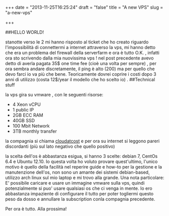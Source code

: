 +++
date = "2013-11-25T16:25:24"
draft = "false"
title = "A new VPS"
slug = "a-new-vps"

+++

##HELLO WORLD! 

stanotte verso le 2 mi hanno risposto al ticket che ho creato riguardo l'impossibilità di connettermi a internet attraverso la vps, mi hanno detto che era un problema del firewall della serverfarm e ora è tutto O.K. , infatti ora sto scrivendo dalla mia nuovissima vps ! 
nel post precedente avevo detto di averla pagata 35$ one time fee (cioè una volta per sempre) , per ora sembra andare discretamente, il ping è alto (200) ma per quello che devo farci io va più che bene. Teoricamente dovrei coprire i costi dopo 3 anni di utilizzo (costa 12$/year il modello che ho scelto io) .
##Technical stuff

la vps gira su vmware , con le seguenti risorse:

* 4 Xeon vCPU
* 1 public IP
* 2GB ECC RAM
* 40GB SSD
* 100 Mbit Network
* 3TB monthly transfer

la compagnia si chiama [cloudatcost](http://cloudatcost.com/) e per ora su internet si leggono pareri discordanti (più sul lato negativo che quello positivo) 

la scelta dell'os è abbastanza esigua, si hanno 3 scelte: debian 7, CentOs 6.4 e Ubuntu 12.10. Io questa volta ho voluto provare quest'ultimo, l'unico motivo è quello della facilità nel reperire guide e how-to per la gestione e la manutenzione dell'os, non sono un amante dei sistemi debian-based, utilizzo arch linux sul mio laptop e mi trovo alla grande. 
Una nota particolare: E' possibile caricare e usare un immagine vmware sulla vps, quindi potenzialmente si puo' usare qualsiasi os che ci venga in mente. Io ero abbastanza impaziente di configurare il tutto per poter togliermi questo peso da dosso e annullare la subscription conla compagnia precedente. 

Per ora è tutto. Alla prossima! 


